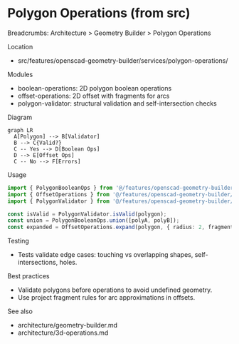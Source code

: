 # Polygon Operations (from src)

Breadcrumbs: Architecture > Geometry Builder > Polygon Operations

Location
- src/features/openscad-geometry-builder/services/polygon-operations/

Modules
- boolean-operations: 2D polygon boolean operations
- offset-operations: 2D offset with fragments for arcs
- polygon-validator: structural validation and self-intersection checks

Diagram
```mermaid
graph LR
  A[Polygon] --> B[Validator]
  B --> C{Valid?}
  C -- Yes --> D[Boolean Ops]
  D --> E[Offset Ops]
  C -- No --> F[Errors]
```

Usage
```ts
import { PolygonBooleanOps } from '@/features/openscad-geometry-builder/services/polygon-operations/boolean-operations';
import { OffsetOperations } from '@/features/openscad-geometry-builder/services/polygon-operations/offset-operations';
import { PolygonValidator } from '@/features/openscad-geometry-builder/services/polygon-operations/polygon-validator';

const isValid = PolygonValidator.isValid(polygon);
const union = PolygonBooleanOps.union([polyA, polyB]);
const expanded = OffsetOperations.expand(polygon, { radius: 2, fragments: 16 });
```

Testing
- Tests validate edge cases: touching vs overlapping shapes, self-intersections, holes.

Best practices
- Validate polygons before operations to avoid undefined geometry.
- Use project fragment rules for arc approximations in offsets.

See also
- architecture/geometry-builder.md
- architecture/3d-operations.md
